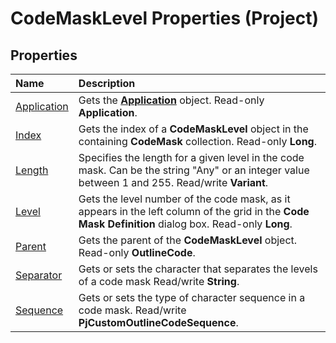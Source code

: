
# CodeMaskLevel Properties (Project)

## Properties



|**Name**|**Description**|
|:-----|:-----|
| [Application](51365cbe-a4a4-712f-2fb5-7c38077a9b4b.md)|Gets the  **[Application](8eb91712-7784-a102-38c0-19bb056c27e9.md)** object. Read-only **Application**.|
| [Index](434006d5-c1da-d0f0-abd1-22791321284d.md)|Gets the index of a  **CodeMaskLevel** object in the containing **CodeMask** collection. Read-only **Long**.|
| [Length](64c89e59-dc8e-9ed0-f0a6-b7d7db23cb78.md)|Specifies the length for a given level in the code mask. Can be the string "Any" or an integer value between 1 and 255. Read/write  **Variant**.|
| [Level](aa8319cb-8199-c695-fd73-aef81708619f.md)|Gets the level number of the code mask, as it appears in the left column of the grid in the  **Code Mask Definition** dialog box. Read-only **Long**.|
| [Parent](de0d7817-c13b-d17e-6550-937b9219db65.md)|Gets the parent of the  **CodeMaskLevel** object. Read-only **OutlineCode**.|
| [Separator](e439e778-1aee-3469-3d88-79489b7715fd.md)|Gets or sets the character that separates the levels of a code mask Read/write  **String**.|
| [Sequence](539629b7-eb7d-aaf0-3278-39bd80494303.md)|Gets or sets the type of character sequence in a code mask. Read/write  **PjCustomOutlineCodeSequence**.|
